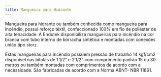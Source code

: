 ```yaml
---
title: Mangueira para Hidrante
---
```


Mangueira para hidrante ou também conhecida como mangueira para incêndio, possui reforço têxtil, confeccionado 100% em fio de poliéster de alta tenacidade. A Endutek disponibiliza mangueiras para incêndio na cor branca com tubo interno de borracha sintética e montadas com conexões união tipo storz. 

Estas mangueiras para incêndio possuem pressão de trabalho 14 kgf/cm2 disponível nas bitolas de 1.1/2" e 2.1/2" com comprimento padrão 15 ou 30 metros ou também montadas com comprimentos de acordo com a necessidade. São fabricadas de acordo com a Norma ABNT- NBR 11861.
